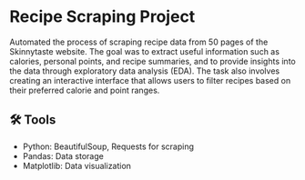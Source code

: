# Recipe Scraping Project 
Automated the process of scraping recipe data from 50 pages of the Skinnytaste website. The goal was to extract useful information such as calories, personal points, and recipe summaries, and to provide insights into the data through exploratory data analysis (EDA). The task also involves creating an interactive interface that allows users to filter recipes based on their preferred calorie and point ranges.

## 🛠️ Tools

- Python: BeautifulSoup, Requests for scraping
- Pandas: Data storage
- Matplotlib: Data visualization
